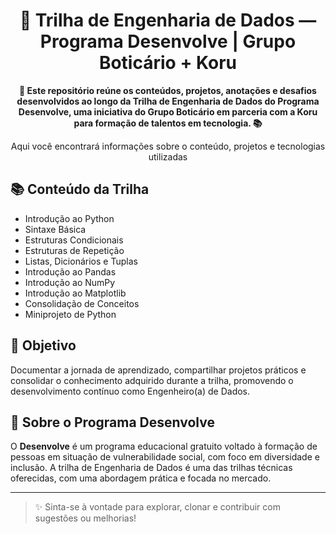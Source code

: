<h1 align="center">🌱 Trilha de Engenharia de Dados — Programa Desenvolve | Grupo Boticário + Koru</h1>



<div align="center">
  <strong>🚀 Este repositório reúne os conteúdos, projetos, anotações e desafios desenvolvidos ao longo da Trilha de Engenharia de Dados do Programa Desenvolve, uma iniciativa do Grupo Boticário em parceria com a Koru para formação de talentos em tecnologia.
 📚</strong>
</div>

<div align="center">
  <p>Aqui você encontrará informações sobre o conteúdo, projetos e  tecnologias utilizadas</p>

</div>

## 📚 Conteúdo da Trilha

- Introdução ao Python
- Sintaxe Básica
- Estruturas Condicionais 
- Estruturas de Repetição  
- Listas, Dicionários e Tuplas
- Introdução ao Pandas 
- Introdução ao NumPy  
- Introdução ao Matplotlib
- Consolidação de Conceitos
- Miniprojeto de Python

## 🎯 Objetivo

Documentar a jornada de aprendizado, compartilhar projetos práticos e consolidar o conhecimento adquirido durante a trilha, promovendo o desenvolvimento contínuo como Engenheiro(a) de Dados.

## 🚀 Sobre o Programa Desenvolve

O **Desenvolve** é um programa educacional gratuito voltado à formação de pessoas em situação de vulnerabilidade social, com foco em diversidade e inclusão. A trilha de Engenharia de Dados é uma das trilhas técnicas oferecidas, com uma abordagem prática e focada no mercado.

---

> ✨ Sinta-se à vontade para explorar, clonar e contribuir com sugestões ou melhorias!
